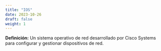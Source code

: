 ```yaml
---
title: "IOS"
date: 2023-10-26
draft: false
weight: 1
---
```


**Definición:** Un sistema operativo de red desarrollado por Cisco Systems para configurar y gestionar dispositivos de red.
